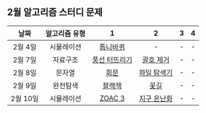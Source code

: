## 2월 알고리즘 스터디 문제

|   날짜    | 알고리즘 유형 |                                  1                                   |                             2                             |  3  |  4  |
| :-------: | :-----------: | :------------------------------------------------------------------: | :-------------------------------------------------------: | :-: | :-: |
|  2월 4일  |  시뮬레이션   |           [톱니바퀴](https://www.acmicpc.net/problem/14891)           |                             -                             |  -  |  -  |
|  2월 7일  |   자료구조    |         [풍선 터뜨리기](https://www.acmicpc.net/problem/2346)         |     [괄호 제거](https://www.acmicpc.net/problem/2800)     |  -  |  -  |
|  2월 8일  |    문자열     |            [회문](https://www.acmicpc.net/problem/17609)              |   [파일 탐색기](https://www.acmicpc.net/problem/20210)    |  -  |  -  |
|  2월 9일  |   완전탐색    |           [블랙잭](https://www.acmicpc.net/problem/2798)              |         [꽃길](https://www.acmicpc.net/problem/14620)     |  -  |  -  |
|  2월 10일 |   시뮬레이션  |          [ZOAC 3](https://www.acmicpc.net/problem/20436)              |    [지구 온난화](https://www.acmicpc.net/problem/5212)    |  -  |  -  |
